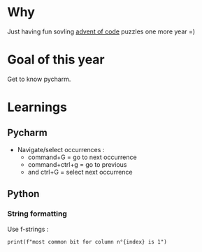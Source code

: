 # Why

Just having fun sovling [advent of code](https://adventofcode.com/) puzzles one more year =)

# Goal of this year

Get to know pycharm. 


# Learnings

## Pycharm

- Navigate/select occurrences : 
  - command+G = go to next occurrence
  - command+ctrl+g = go to previous 
  - and ctrl+G = select next occurrence


## Python 

### String formatting 

Use f-strings : 
 
    print(f"most common bit for column n°{index} is 1")